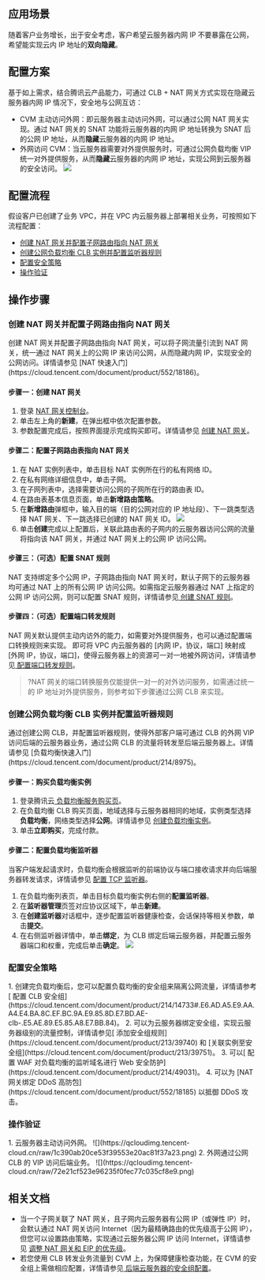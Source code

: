 ## 应用场景
随着客户业务增长，出于安全考虑，客户希望云服务器内网 IP 不要暴露在公网，希望能实现云内 IP 地址的**双向隐藏**。

## 配置方案
基于如上需求，结合腾讯云产品能力，可通过 CLB + NAT 网关方式实现在隐藏云服务器内网 IP 情况下，安全地与公网互访：
+ CVM 主动访问外网：即云服务器主动访问外网，可以通过公网 NAT 网关实现。通过 NAT 网关的 SNAT 功能将云服务器的内网 IP 地址转换为 SNAT 后的公网 IP 地址，从而**隐藏**云服务器的内网 IP 地址。
+ 外网访问 CVM：当云服务器需要对外提供服务时，可通过公网负载均衡 VIP 统一对外提供服务，从而**隐藏**云服务器的内网 IP 地址，实现公网到云服务器的安全访问。
![](https://qcloudimg.tencent-cloud.cn/raw/f5a724d63c8fe50f5d47fd64daf17330.png)

## 配置流程
假设客户已创建了业务 VPC，并在 VPC 内云服务器上部署相关业务，可按照如下流程配置：
<dx-steps>
- [创建 NAT 网关并配置子网路由指向 NAT 网关](step1)
- [创建公网负载均衡 CLB 实例并配置监听器规则](step2)
- [配置安全策略](step3)
- [操作验证](step4)
</dx-steps>

## 操作步骤
### 创建 NAT 网关并配置子网路由指向 NAT 网关[](id:step1)
<dx-fold-block title="">
创建 NAT 网关并配置子网路由指向 NAT 网关，可以将子网流量引流到 NAT 网关，统一通过 NAT 网关上的公网 IP 来访问公网，从而隐藏内网 IP，实现安全的公网访问。详情请参见 [NAT 快速入门](https://cloud.tencent.com/document/product/552/18186)。

#### 步骤一：创建 NAT 网关
1. 登录 [NAT 网关控制台](https://console.cloud.tencent.com/vpc/nat?rid=1)。
2. 单击左上角的**新建**，在弹出框中依次配置参数。
3. 参数配置完成后，按照界面提示完成购买即可。详情请参见 [创建 NAT 网关](https://cloud.tencent.com/document/product/552/83056)。

#### 步骤二：配置子网路由表指向 NAT 网关
1. 在 NAT 实例列表中，单击目标 NAT 实例所在行的私有网络 ID。
2. 在私有网络详细信息中，单击子网。
3. 在子网列表中，选择需要访问公网的子网所在行的路由表 ID。
4. 在路由表基本信息页面，单击**新增路由策略**。
5. 在**新增路由**弹框中，输入目的端（目的公网对应的 IP 地址段）、下一跳类型选择 NAT 网关、下一跳选择已创建的 NAT 网关 ID。
 ![](https://qcloudimg.tencent-cloud.cn/raw/f4cb2c636ec24571f127fdcd358be710.png)
6. 单击**创建**完成以上配置后，关联此路由表的子网内的云服务器访问公网的流量将指向该 NAT 网关，并通过 NAT 网关上的公网 IP 访问公网。

#### 步骤三：（可选）配置 SNAT 规则
NAT 支持绑定多个公网 IP，子网路由指向 NAT 网关时，默认子网下的云服务器均可通过 NAT 上的所有公网 IP 访问公网。如需指定云服务器通过 NAT 上指定的公网 IP 访问公网，则可以配置 SNAT 规则，详情请参见[ 创建 SNAT 规则](https://cloud.tencent.com/document/product/552/52323#.E5.88.9B.E5.BB.BA-snat-.E8.A7.84.E5.88.99.3Ca-id.3D.22cjgz.22.3E.3C.2Fa.3E)。

#### 步骤四：（可选）配置端口转发规则
NAT 网关默认提供主动内访外的能力，如需要对外提供服务，也可以通过配置端口转换规则来实现。
即可将 VPC 内云服务器的 [内网 IP，协议，端口] 映射成 [外网 IP，协议，端口]，使得云服务器上的资源可一对一地被外网访问，详情请参见[ 配置端口转发规则](https://cloud.tencent.com/document/product/552/18176)。
>?NAT 网关的端口转换服务仅能提供一对一的对外访问服务，如需通过统一的 IP 地址对外提供服务，则参考如下步骤通过公网 CLB 来实现。
>
</dx-fold-block>

### 创建公网负载均衡 CLB 实例并配置监听器规则[](id:step2)
<dx-fold-block title="">
通过创建公网 CLB，并配置监听器规则，使得外部客户端可通过 CLB 的外网 VIP 访问后端的云服务器业务，通过公网 CLB 的流量将转发至后端云服务器上。详情请参见 [负载均衡快速入门](https://cloud.tencent.com/document/product/214/8975)。

#### 步骤一：购买负载均衡实例
1. 登录腾讯云[ 负载均衡服务购买页](https://buy.cloud.tencent.com/clb)。
2. 在负载均衡 CLB 购买页面，地域选择与云服务器相同的地域，实例类型选择**负载均衡**，网络类型选择**公网**。详情请参见 [创建负载均衡实例](https://cloud.tencent.com/document/product/214/6149)。
3. 单击**立即购买**，完成付款。

#### 步骤二：配置负载均衡监听器
当客户端发起请求时，负载均衡会根据监听的前端协议与端口接收请求并向后端服务器转发请求，详情请参见 [配置 TCP 监听器](https://cloud.tencent.com/document/product/214/36386)。
1. 在负载均衡列表页，单击目标负载均衡实例右侧的**配置监听器**。
2. 在**监听器管理**页签对应协议区域下，单击**新建**。
3. 在**创建监听器**对话框中，逐步配置监听器健康检查，会话保持等相关参数，单击**提交**。
4. 在右侧监听器详情中，单击**绑定**，为 CLB 绑定后端云服务器，并配置云服务器端口和权重，完成后单击**确定**。
    ![](https://qcloudimg.tencent-cloud.cn/raw/73314c69869f929c67cd2afd4e6956d5.png)
</dx-fold-block>

### 配置安全策略[](id:step3)
<dx-fold-block title="">
1. 创建完负载均衡后，您可以配置负载均衡的安全组来隔离公网流量，详情请参考[ 配置 CLB 安全组](https://cloud.tencent.com/document/product/214/14733#.E6.AD.A5.E9.AA.A4.E4.BA.8C.EF.BC.9A.E9.85.8D.E7.BD.AE-clb-.E5.AE.89.E5.85.A8.E7.BB.84)。
2. 可以为云服务器绑定安全组，实现云服务器级别的流量控制，详情请参见[ 添加安全组规则](https://cloud.tencent.com/document/product/213/39740) 和 [关联实例至安全组](https://cloud.tencent.com/document/product/213/39751)。
3. 可以[ 配置 WAF 对负载均衡的监听域名进行 Web 安全防护](https://cloud.tencent.com/document/product/214/49031)。
4. 可以为 [NAT 网关绑定 DDoS 高防包](https://cloud.tencent.com/document/product/552/18185) 以抵御 DDoS 攻击。
</dx-fold-block>

### 操作验证[](id:step4)
<dx-fold-block title="">
1. 云服务器主动访问外网。
    ![](https://qcloudimg.tencent-cloud.cn/raw/1c390ab20ce53f39553e20ac81f37a23.png)
2. 外网通过公网 CLB 的 VIP 访问后端业务。
    ![](https://qcloudimg.tencent-cloud.cn/raw/72e21cf523e96235f0fec77c035cf8e9.png)
</dx-fold-block>

		
## 相关文档
+ 当一个子网关联了 NAT 网关，且子网内云服务器有公网 IP（或弹性 IP）时，会默认通过 NAT 网关访问 Internet（因为最精确路由的优先级高于公网 IP），但您可以设置路由策略，实现通过云服务器公网 IP 访问 Internet，详情请参见 [调整 NAT 网关和 EIP 的优先级](https://cloud.tencent.com/document/product/552/30012)。
+ 若您使用 CLB 转发业务流量到 CVM 上，为保障健康检查功能，在 CVM 的安全组上需做相应配置，详情请参见[ 后端云服务器的安全组配置](https://cloud.tencent.com/document/product/214/6157)。
